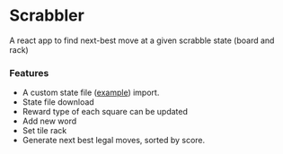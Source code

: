 # Scrabbler
A react app to find next-best move at a given scrabble state (board and rack)

### Features
- A custom state file ([example](https://github.com/vinayakvivek/scrabbler/blob/master/src/service/boards/empty.json)) import.
- State file download
- Reward type of each square can be updated
- Add new word
- Set tile rack
- Generate next best legal moves, sorted by score.
